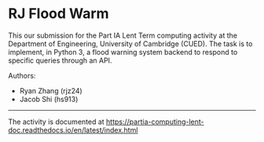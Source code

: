 # RJ Flood Warm

This our submission for the Part IA Lent Term computing activity at the Department of Engineering, University of Cambridge (CUED). The task is to implement, in Python 3, a flood warning system backend to respond to specific queries through an API.

Authors:
- Ryan Zhang (rjz24)
- Jacob Shi (hs913)

---

The activity is documented at
https://partia-computing-lent-doc.readthedocs.io/en/latest/index.html 

